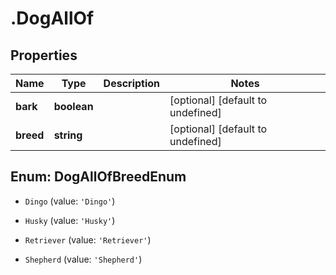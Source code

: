 # .DogAllOf

## Properties

|Name | Type | Description | Notes|
|------------ | ------------- | ------------- | -------------|
|**bark** | **boolean** |  | [optional] [default to undefined]|
|**breed** | **string** |  | [optional] [default to undefined]|


## Enum: DogAllOfBreedEnum


* `Dingo` (value: `'Dingo'`)

* `Husky` (value: `'Husky'`)

* `Retriever` (value: `'Retriever'`)

* `Shepherd` (value: `'Shepherd'`)




